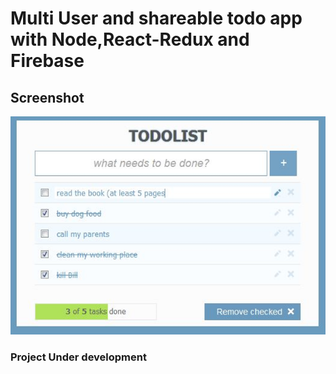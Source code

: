 # Multi User and shareable todo app with Node,React-Redux and Firebase

## Screenshot

![alt text](https://raw.githubusercontent.com/azad25/todoApp/master/screenshot.png)

### Project Under development